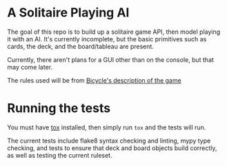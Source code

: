 # A Solitaire Playing AI

The goal of this repo is to build up a solitaire game API, then model playing it with an AI.
It's currently incomplete, but the basic primitives such as cards, the deck, and the board/tableau are present.

Currently, there aren't plans for a GUI other than on the console, but that may come later.

The rules used will be from [Bicycle's description of the game](http://www.bicyclecards.com/how-to-play/solitaire/)

# Running the tests
You must have [tox](https://tox.readthedocs.io/en/latest/) installed, then simply run `tox` and the tests will run.

The current tests include flake8 syntax checking and linting, mypy type checking, and tests to ensure
that deck and board objects build correctly, as well as testing the current ruleset.
